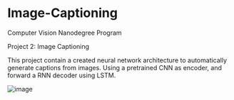 # Image-Captioning

Computer Vision Nanodegree Program

Project 2: Image Captioning

This project contain a created neural network architecture to automatically generate captions from images. Using a pretrained CNN
as encoder, and forward a RNN decoder using LSTM.

![image](https://user-images.githubusercontent.com/45301475/150687565-f8b37083-b5c3-417a-9e2d-bbdf2eff052f.png)
